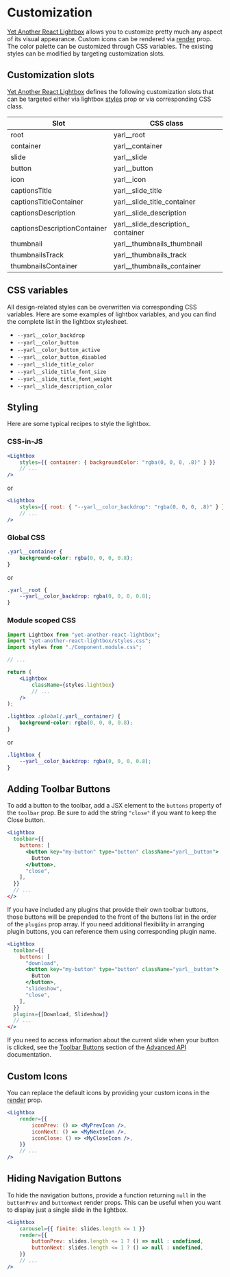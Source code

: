 # Customization

[Yet Another React Lightbox](/) allows you to customize pretty much any aspect of its visual appearance. Custom icons
can be rendered via [render](/documentation#Render) prop. The color palette can be customized through CSS variables.
The existing styles can be modified by targeting customization slots.

## Customization slots

[Yet Another React Lightbox](/) defines the following customization slots that can be targeted either via lightbox
[styles](/documentation#Lightbox) prop or via corresponding CSS class.

<table class="docs">
    <thead>
    <tr>
        <th data-mono="true">Slot</th>
        <th data-mono="true">CSS class</th>
    </tr>
    </thead>
    <tbody>
    <tr>
        <td>root</td>
        <td>yarl__root</td>
    </tr>
    <tr>
        <td>container</td>
        <td>yarl__container</td>
    </tr>
    <tr>
        <td>slide</td>
        <td>yarl__slide</td>
    </tr>
    <tr>
        <td>button</td>
        <td>yarl__button</td>
    </tr>
    <tr>
        <td>icon</td>
        <td>yarl__icon</td>
    </tr>
    <tr>
        <td>captionsTitle</td>
        <td>yarl__slide_title</td>
    </tr>
    <tr>
        <td>captionsTitleContainer</td>
        <td>yarl__slide_title_container</td>
    </tr>
    <tr>
        <td>captionsDescription</td>
        <td>yarl__slide_description</td>
    </tr>
    <tr>
        <td>captionsDescriptionContainer</td>
        <td>yarl__slide_description_&#8203;container</td>
    </tr>
    <tr>
        <td>thumbnail</td>
        <td>yarl__thumbnails_thumbnail</td>
    </tr>
    <tr>
        <td>thumbnailsTrack</td>
        <td>yarl__thumbnails_track</td>
    </tr>
    <tr>
        <td>thumbnailsContainer</td>
        <td>yarl__thumbnails_container</td>
    </tr>
    </tbody>
</table>

## CSS variables

All design-related styles can be overwritten via corresponding CSS variables. Here are some examples of lightbox
variables, and you can find the complete list in the lightbox stylesheet.

-   `--yarl__color_backdrop`
-   `--yarl__color_button`
-   `--yarl__color_button_active`
-   `--yarl__color_button_disabled`
-   `--yarl__slide_title_color`
-   `--yarl__slide_title_font_size`
-   `--yarl__slide_title_font_weight`
-   `--yarl__slide_description_color`

## Styling

Here are some typical recipes to style the lightbox.

### CSS-in-JS

```jsx
<Lightbox
    styles={{ container: { backgroundColor: "rgba(0, 0, 0, .8)" } }}
    // ...
/>
```

or

```jsx
<Lightbox
    styles={{ root: { "--yarl__color_backdrop": "rgba(0, 0, 0, .8)" } }}
    // ...
/>
```

### Global CSS

```css
.yarl__container {
    background-color: rgba(0, 0, 0, 0.8);
}
```

or

```css
.yarl__root {
    --yarl__color_backdrop: rgba(0, 0, 0, 0.8);
}
```

### Module scoped CSS

```jsx
import Lightbox from "yet-another-react-lightbox";
import "yet-another-react-lightbox/styles.css";
import styles from "./Component.module.css";

// ...

return (
    <Lightbox
        className={styles.lightbox}
        // ...
    />
);
```

```css
.lightbox :global(.yarl__container) {
    background-color: rgba(0, 0, 0, 0.8);
}
```

or

```css
.lightbox {
    --yarl__color_backdrop: rgba(0, 0, 0, 0.8);
}
```

## Adding Toolbar Buttons

To add a button to the toolbar, add a JSX element to the `buttons` property of the `toolbar` prop. Be sure to add the
string `"close"` if you want to keep the Close button.

```jsx
<Lightbox
  toolbar={{
    buttons: [
      <button key="my-button" type="button" className="yarl__button">
        Button
      </button>,
      "close",
    ],
  }}
  // ...
</>
```

If you have included any plugins that provide their own toolbar buttons, those buttons will be prepended to the front
of the buttons list in the order of the `plugins` prop array. If you need additional flexibility in arranging plugin
buttons, you can reference them using corresponding plugin name.

```jsx
<Lightbox
  toolbar={{
    buttons: [
      "download",
      <button key="my-button" type="button" className="yarl__button">
        Button
      </button>,
      "slideshow",
      "close",
    ],
  }}
  plugins={[Download, Slideshow]}
  // ...
</>
```

If you need to access information about the current slide when your button is clicked, see
the [Toolbar Buttons](/advanced#ToolbarButtons) section of the [Advanced API](/advanced) documentation.

## Custom Icons

You can replace the default icons by providing your custom icons in the [render](/documentation#Render) prop.

```jsx
<Lightbox
    render={{
        iconPrev: () => <MyPrevIcon />,
        iconNext: () => <MyNextIcon />,
        iconClose: () => <MyCloseIcon />,
    }}
    // ...
/>
```

## Hiding Navigation Buttons

To hide the navigation buttons, provide a function returning `null` in the `buttonPrev` and `buttonNext` render props.
This can be useful when you want to display just a single slide in the lightbox.

```jsx
<Lightbox
    carousel={{ finite: slides.length <= 1 }}
    render={{
        buttonPrev: slides.length <= 1 ? () => null : undefined,
        buttonNext: slides.length <= 1 ? () => null : undefined,
    }}
    // ...
/>
```
